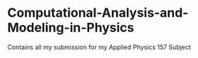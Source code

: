 # Computational-Analysis-and-Modeling-in-Physics
Contains all my submission for my Applied Physics 157 Subject

